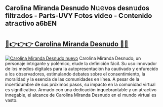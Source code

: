## Carolina Miranda Desnudo N𝚞𝚎vos desn𝚞dos filtr𝚊dos - Parts-UVY F𝚘tos vid𝚎o - C𝚘ntenido atr𝚊ctivo a6bEN

# <h2><a href="http://mb76fdm.tromn.icu/?c=Carolina+Miranda+Desnudo">🔗👉👉👉 Carolina Miranda Desnudo 🔗🔗</a></h2>

[![Carolina Miranda Desnudo nuevo](https://i.imgur.com/pEAQMta.gif)](http://mb76fdm.tromn.icu/?c=Carolina+Miranda+Desnudo)
Carolina Miranda Desnudo, un personaje intrigante y polémico, elude la definición fácil. Su uso innovador de los medios digitales para la autopresentación ha cautivado y enfurecido a los observadores, estimulando debates sobre el consentimiento, la moralidad y la esencia de las comunidades en línea. A pesar de la incertidumbre de sus próximos pasos, su impacto en la comunidad virtual es significativo. Armado con una dedicación inquebrantable y un atractivo innegable, el alcance de Carolina Miranda Desnudo en el mundo virtual es vasto.
